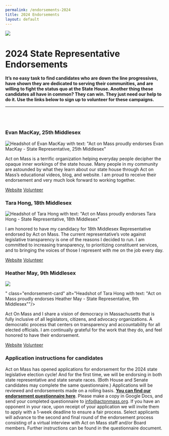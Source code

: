 ```yaml
---
permalink: /endorsements-2024
title: 2024 Endorsements
layout: default
---
```

![](/img/2024-endorsement-graphics-email-header-1-.png)

# 2024 State Representative Endorsements

**It’s no easy task to find candidates who are down the line progressives, have shown they are dedicated to serving their communities, and are willing to fight the status quo at the State House. Another thing these candidates all have in common? They can win. They just need our help to do it. Use the links below to sign up to volunteer for these campaigns.**

<hr/><br/>

<br/>

### Evan MacKay, 25th Middlesex

<div class="endorsement">
<img src="/img/mackay-endorsement-graphic.png" class="endorsement-card" alt="Headshot of Evan MacKay with text: &quot;Act on Mass proudly endorses Evan MacKay - State Representative, 25th Middlesex&quot;"/>

<div class="endorsement-text">

<p class="endorsement-quote">Act on Mass is a terrific organization helping everyday people decipher the opaque inner workings of the state house. Many people in my community are astounded by what they learn about our state house through Act on Mass’s educational videos, blog, and website. I am proud to receive their endorsement and very much look forward to working together.</p>

<div class="btn-container"><a class="btn" href="https://www.evanforcambridge.com/">Website</a> <a class="btn" href="https://actionnetwork.org/forms/volunteer-with-evan-for-cambridge/">Volunteer</a></div>

</div>
</div>

### Tara Hong, 18th Middlesex

<div class="endorsement">
<img src="/img/tara-hong-endorsement.png" class="endorsement-card" alt="Headshot of Tara Hong with text: &quot;Act on Mass proudly endorses Tara Hong - State Representative, 18th Middlesex&quot;"/>

<div class="endorsement-text">

<p class="endorsement-quote">I am honored to have my candidacy for 18th Middlesex Representative endorsed by Act on Mass. The current representative’s vote against legislative transparency is one of the reasons I decided to run. I am committed to increasing transparency, to prioritizing constituent services, and to bringing the voices of those I represent with me on the job every day.</p>

<div class="btn-container"><a class="btn" href="https://www.tarahong.com/">Website</a> <a class="btn" href="https://www.tarahong.com/join-our-team">Volunteer</a></div>

</div>
</div>

### Heather May, 9th Middlesex

<div class="endorsement">
<img src="/img/

![](/img/heather-may.png)

" class="endorsement-card" alt="Headshot of Tara Hong with text: &quot;Act on Mass proudly endorses Heather May - State Representative, 9th Middlesex&quot;"/>

<div class="endorsement-text">

<p class="endorsement-quote">Act On Mass and I share a vision of democracy in Massachusetts that is fully inclusive of all legislators, citizens, and advocacy organizations. A democratic process that centers on transparency and accountability for all elected officials. I am continually grateful for the work that they do, and feel honored to have their endorsement.</p>

<div class="btn-container"><a class="btn" href="https://www.heatherforwaltham.com/">Website</a> <a class="btn" href="https://www.heatherforwaltham.com/get-involved">Volunteer</a></div>

</div>
</div>

### **Application instructions for candidates**

Act on Mass has opened applications for endorsement for the 2024 state legislative election cycle! And for the first time, we will be endorsing in both state representative and state senate races. (Both House and Senate candidates may complete the same questionnaire.) Applications will be reviewed and endorsements made on a rolling basis. **[You can find our endorsement questionnaire here](https://docs.google.com/document/d/1rIkXugrUD8x1EvPYyJrnTavuvFvQ7ZJyI8arW2w0yeY/edit?usp=sharing)**. Please make a copy in Google Docs, and send your completed questionnaire to info@actonmass.org. If you have an opponent in your race, upon receipt of your application we will invite them to apply with a 1-week deadline to ensure a fair process. Select applicants will advance to the second and final round of the endorsement process consisting of a virtual interview with Act on Mass staff and/or Board members. Further instructions can be found in the questionnaire document.